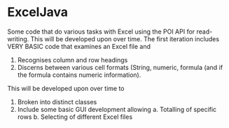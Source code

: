 # ExcelJava
Some code that do various tasks with Excel using the POI API for read-writing. This will be developed upon over time. 
The first iteration includes VERY BASIC code that examines an Excel file and 
1. Recognises column and row headings 
2. Discerns between various cell formats (String, numeric, formula (and if the formula contains numeric information).

This will be developed upon over time to
1. Broken into distinct classes
2. Include some basic GUI development allowing
  a. Totalling of specific rows
  b. Selecting of different Excel files
